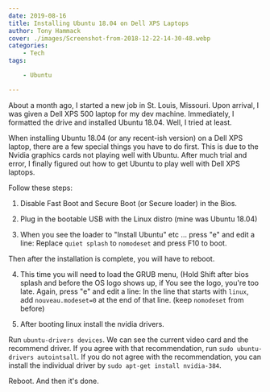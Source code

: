 ```yaml
---
date: 2019-08-16
title: Installing Ubuntu 18.04 on Dell XPS Laptops
author: Tony Hammack
cover: ./images/Screenshot-from-2018-12-22-14-30-48.webp
categories:
    - Tech
tags:

    - Ubuntu

---
```


About a month ago, I started a new job in St. Louis, Missouri. Upon arrival, I was given a Dell XPS 500 laptop for my dev machine. Immediately, I formatted the drive and installed Ubuntu 18.04. Well, I tried at least. 

When installing Ubuntu 18.04 (or any recent-ish version) on a Dell XPS laptop, there are a few special things you have to do first. This is due to the Nvidia graphics cards not playing well with Ubuntu. After much trial and error, I finally figured out how to get Ubuntu to play well with Dell XPS laptops.

Follow these steps:

1. Disable Fast Boot and Secure Boot (or Secure loader) in the Bios.

2. Plug in the bootable USB with the Linux distro (mine was Ubuntu 18.04)

3. When you see the loader to "Install Ubuntu" etc ... press "e" and edit a line:
Replace `quiet splash` to `nomodeset` and press F10 to boot.

Then after the installation is complete, you will have to reboot.

4. This time you will need to load the GRUB menu, (Hold Shift after bios splash and before the OS logo shows up, if You see the logo, you're too late. Again, press "e" and edit a line:
In the line that starts with `linux`, add `nouveau.modeset=0` at the end of that line. (keep `nomodeset` from before)

5. After booting linux install the nvidia drivers.

Run `ubuntu-drivers devices`. We can see the current video card and the recommend driver. If you agree with that recommendation, run `sudo ubuntu-drivers autointsall`.
If you do not agree with the recommendation, you can install the individual driver by `sudo apt-get install nvidia-384`.

Reboot. And then it's done.